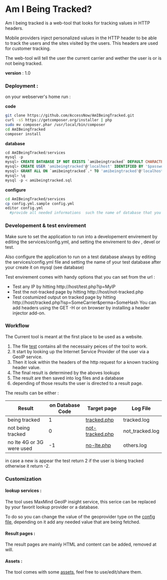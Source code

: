 # Am I Being Tracked?

Am I being tracked is a web-tool that looks for tracking values in HTTP headers. 

Mobile providers inject personalized values in the HTTP header to be able to track the users and the sites visited by the users. This headers are used for customer tracking. 

The web-tool will tell the user the current carrier and wether the user is or is not being tracked. 

**version** : 1.0

### Deployment :
on your webserver's home run :

**code**
```sh
git clone https://github.com/AccessNow/AmIBeingTracked.git
curl -sS https://getcomposer.org/installer | php
sudo mv composer.phar /usr/local/bin/composer
cd AmIBeingTracked
composer install
```
**database**
```sql
cd AmIBeingTracked/services
mysql -p
mysql> CREATE DATABASE IF NOT EXISTS `amibeingtracked` DEFAULT CHARACTER SET utf8 COLLATE utf8_unicode_ci;
mysql> CREATE USER 'amibeingtracked'@'localhost' IDENTIFIED BY '$password';
mysql> GRANT ALL ON `amibeingtracked`.* TO 'amibeingtracked'@'localhost';
mysql> \q
mysql -p < amibeingtracked.sql
```
**configure**
```sh
cd AmIBeingTracked/services
cp config.yml.sample config.yml
editor config.yml
  #provide all needed informations  such the name of database that you just created and the db user...
```

### Developement & test envirement
Make sure to set the application to run into a developement envirement by editing the services/config.yml,
and setting the envirement to dev , devel or test.

Also configure the application to run on a test database always by editing the services/config.yml
file and setting the name of your test database after your create it on mysql (see database)

Test envirement comes with handy options that you can set from the url :
- Test any IP by hitting http://host/test.php?ip=MyIP
- Test the not-tracked page by hitting http://host/not-tracked.php
- Test costumized output on tracked page by hitting http://host/tracked.php?isp=SomeCarrier&perma=SomeHash
You can add headers using the GET -H or on browser by installing a header injector add-on.

### Workflow
The Current tool is meant at the first place to be used as a website.
1. The file [test](test.php) contains all the necessairy peices of the tool to work.
2. It start by looking up the Internet Service Provider of the user via a GeoIP service.
3. Then it look within the headers of the http request for a known tracking header value.
4. The final result is determined by the aboves lookups
5. The result are then saved into log files and a database
6. depending of those results the user is directed to a result page.

The results can be either :

| Result                    | on Database Code  | Target page                        | Log File        |
| ------------------------- | ----------------- | ---------------------------------- | --------------- |
| being tracked             | 1                 | [tracked.php](tracked.php)         | tracked.log     |
| not being tracked         | 0                 | [not-tracked.php](not-tracked.php) | not_tracked.log |
| no lte 4G or 3G were used | -1                | [no-lte.php](no-lte.php)           | others.log      |

in case a new is appear the test return 2 if the user is bieng tracked otherwise it return -2.

### Customization 
#### lookup services :
The tool uses MaxMind GeoIP insight service, this serice can be replaced by your favorit lookup provider or a database.

To do so you can change the value of the geoprovider type on the [config file](services/config.yml), depending on it add any needed value that are being fetched.

#### Result pages :
The result pages are mainly HTML and content can be added, removed at will.

#### Assets :
The tool comes with some [assets](img), feel free to use/edit/share them.
